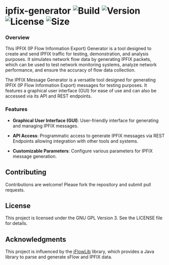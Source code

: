 # ipfix-generator ![Build](https://github.com/JFWenisch/ipfix-generator/actions/workflows/build.yml/badge.svg) ![Version](https://img.shields.io/github/v/release/jfwenisch/ipfix-generator) ![License](https://img.shields.io/github/license/jfwenisch/ipfix-generator) ![Size](https://img.shields.io/github/repo-size/jfwenisch/ipfix-generator) 
### Overview
This IPFIX (IP Flow Information Export) Generator is a tool designed to create and send IPFIX traffic for testing, demonstration, and analysis purposes. It simulates network flow data by generating IPFIX packets, which can be used to test network monitoring systems, analyze network performance, and ensure the accuracy of flow data collection.


The IPFIX Message Generator is a versatile tool designed for generating IPFIX (IP Flow Information Export) messages for testing purposes. It features a graphical user interface (GUI) for ease of use and can also be accessed via its API and REST endpoints.

### Features
- **Graphical User Interface (GUI)**: User-friendly interface for generating and managing IPFIX messages.

- **API Access**: Programmatic access to generate IPFIX messages via REST Endpoints allowing integration with other tools and systems.

- **Customizable Parameters**: Configure various parameters for IPFIX message generation.


## Contributing
Contributions are welcome! Please fork the repository and submit pull requests.

## License
This project is licensed under the GNU GPL Version 3. See the LICENSE file for details.

## Acknowledgments

This project is influenced by the [jFlowLib](https://github.com/DE-CIX/jFlowLib/tree/master) library, which provides a Java library to parse and generate sFlow and IPFIX data.
